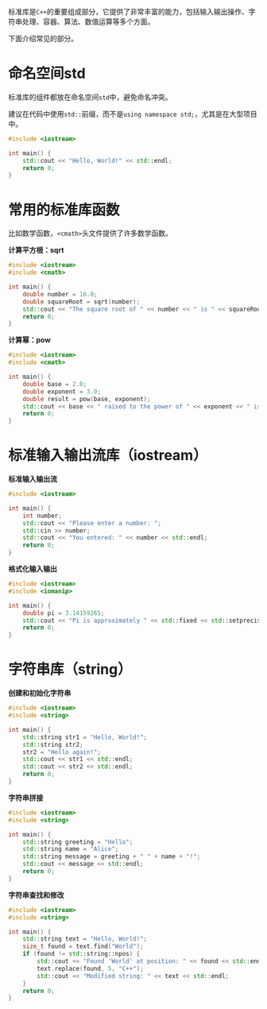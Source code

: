 标准库是`C++`的重要组成部分，它提供了非常丰富的能力，包括输入输出操作、字符串处理、容器、算法、数值运算等多个方面。

下面介绍常见的部分。

# **命名空间std**

标准库的组件都放在命名空间`std`中，避免命名冲突。

建议在代码中使用`std::`前缀，而不是`using namespace std;`，尤其是在大型项目中。

```C++
#include <iostream>

int main() {
    std::cout << "Hello, World!" << std::endl;
    return 0;
}
```

# 常用的标准库函数

比如数学函数，`<cmath>`头文件提供了许多数学函数。

**计算平方根：sqrt**

```C++
#include <iostream>
#include <cmath>

int main() {
    double number = 16.0;
    double squareRoot = sqrt(number);
    std::cout << "The square root of " << number << " is " << squareRoot << std::endl;
    return 0;
}
```

**计算幂：pow**

```C++
#include <iostream>
#include <cmath>

int main() {
    double base = 2.0;
    double exponent = 3.0;
    double result = pow(base, exponent);
    std::cout << base << " raised to the power of " << exponent << " is " << result << std::endl;
    return 0;
}
```

# 标准输入输出流库（iostream）

**标准输入输出流**

```C++
#include <iostream>

int main() {
    int number;
    std::cout << "Please enter a number: ";
    std::cin >> number;
    std::cout << "You entered: " << number << std::endl;
    return 0;
}
```

**格式化输入输出**

```C++
#include <iostream>
#include <iomanip>

int main() {
    double pi = 3.14159265;
    std::cout << "Pi is approximately " << std::fixed << std::setprecision(2) << pi << std::endl;
    return 0;
}
```

# 字符串库（string）

**创建和初始化字符串**

```C++
#include <iostream>
#include <string>

int main() {
    std::string str1 = "Hello, World!";
    std::string str2;
    str2 = "Hello again!";
    std::cout << str1 << std::endl;
    std::cout << str2 << std::endl;
    return 0;
}
```

**字符串拼接**

```C++
#include <iostream>
#include <string>

int main() {
    std::string greeting = "Hello";
    std::string name = "Alice";
    std::string message = greeting + " " + name + "!";
    std::cout << message << std::endl;
    return 0;
}
```

**字符串查找和修改**

```C++
#include <iostream>
#include <string>

int main() {
    std::string text = "Hello, World!";
    size_t found = text.find("World");
    if (found != std::string::npos) {
        std::cout << "Found 'World' at position: " << found << std::endl;
        text.replace(found, 5, "C++");
        std::cout << "Modified string: " << text << std::endl;
    }
    return 0;
}
```